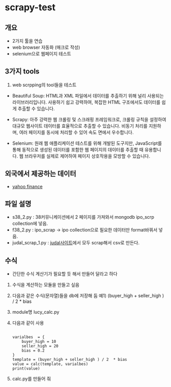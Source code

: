# scrapy-test

## 개요

- 2가지 툴을 연습
- web browser 자동화 (매크로 작성)
- selenium으로 웹페이지 테스트

## 3가지 tools

1. web scrpping의 tool들을 테스트

- Beautiful Soup: HTML과 XML 파일에서 데이터를 추출하기 위해 널리 사용되는 라이브러리입니다. 사용하기 쉽고 강력하여, 복잡한 HTML 구조에서도 데이터를 쉽게 추출할 수 있습니다.

- Scrapy: 아주 강력한 웹 크롤링 및 스크래핑 프레임워크로, 크롤링 규칙을 설정하여 대규모 웹사이트 데이터를 효율적으로 추출할 수 있습니다. 비동기 처리를 지원하며, 여러 페이지를 동시에 처리할 수 있어 속도 면에서 우수합니다.

- Selenium: 원래 웹 애플리케이션 테스트를 위해 개발된 도구지만, JavaScript를 통해 동적으로 생성된 데이터를 포함한 웹 페이지의 데이터를 추출할 때 유용합니다. 웹 브라우저를 실제로 제어하여 페이지 상호작용을 모방할 수 있습니다.

## 외국에서 제공하는 데이터

- [yahoo finance](https://finance.yahoo.com/quote/005930.KS/history)

## 파일 설명

- s38_2.py : 38커뮤니케이션에서 2 페이지를 가져와서 mongodb ipo_scrp collection에 넣음.
- f38_2.py : ipo_scrap -> ipo collection으로 필요한 데이터만 format바꿔서 넣음.
- judal_scrap_1.py : [judal사이트](https://www.judal.co.kr/)에서 모두 scrap해서 csv로 만든다.

 
## 수식

- 간단한 수식 계산기가 필요할 듯 해서 만들어 달라고 하다

1. 수식을 계산하는 모듈을 만들고 싶음
2. 다음과 같은 수식(문자열)들을 db에 저장해 둠
   예1) (buyer_high + seller_high ) / 2  * bias
3. module명 lucy_calc.py
4. 다음과 같이 사용

    ```text

    varialbes  = {
        buyer_high = 10
        seller_high = 20
        bias = 0.2
    }
    template = (buyer_high + seller_high ) / 2  * bias
    value = calc(template, varialbes)
    print(value)
    ```

5. calc.py를 만들어 줘

